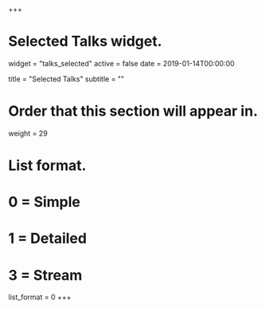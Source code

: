 +++
# Selected Talks widget.
widget = "talks_selected"
active = false
date = 2019-01-14T00:00:00

title = "Selected Talks"
subtitle = ""

# Order that this section will appear in.
weight = 29

# List format.
#   0 = Simple
#   1 = Detailed
#   3 = Stream
list_format = 0
+++
